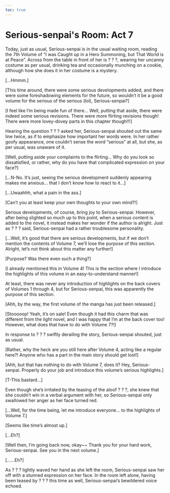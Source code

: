 ```yaml
---
toc: true
---
```


# Serious-senpai's Room: Act 7

Today, just as usual, Serious-senpai is in the usual waiting room, reading the
7th Volume of “I was Caught up in a Hero Summoning, but That World is at Peace”.
Across from the table in front of her is ? ? ?, wearing her uncanny costume as
per usual, drinking tea and occasionally munching on a cookie, although how she
does it in her costume is a mystery.

[...Hmmm.]

[This time around, there were some serious developments added, and there were
some foreshadowing elements for the future, so wouldn’t it be a good volume for
the serious of the serious (lol), Serious-senpai?]

[I feel like I’m being made fun of there... Well, putting that aside, there were
indeed some serious revisions. There were more flirting revisions though! There
were more lovey-dovey parts in this chapter though!!!]

Hearing the question ? ? ? asked her, Serious-senpai shouted out the same line
twice, as if to emphasize how important her words were. In her rather goofy
appearance, one couldn’t sense the word “serious” at all, but she, as per usual,
was unaware of it.

[Well, putting aside your complaints to the flirting... Why do you look so
dissatisfied, or rather, why do you have that complicated expression on your
face?]

[...N-No. It’s just, seeing the serious development suddenly appearing makes me
anxious... that I don’t know how to react to it...]

[...Uwaahhh, what a pain in the ass.]

[Can’t you at least keep your own thoughts to your own mind?!]

Serious developments, of course, bring joy to Serious-senpai. However, after
being slighted so much up to this point, when a serious content is added to the
novel, it instead makes her wonder if the author is alright. Just as ? ? ? said,
Serious-senpai had a rather troublesome personality.

[...Well, it’s good that there are serious developments, but if we don’t mention
the contents of Volume 7, we’ll lose the purpose of this section. Alright, let’s
not think about this matter any further!]

[Purpose? Was there even such a thing?]

[I already mentioned this in Volume 4! This is the section where I introduce the
highlights of this volume in an easy-to-understand manner!]

At least, there was never any introduction of highlights on the back covers of
Volumes 1 through 4, but for Serious-senpai, this was apparently the purpose of
this section.

[Ahh, by the way, the first volume of the manga has just been released.]

[Stooooop! Yeah, it’s on sale! Even though it had this charm that was different
from the light novel, and I was happy that I’m at the back cover too! However,
what does that have to do with Volume 7?!]

In response to ? ? ? swiftly derailing the story, Serious-senpai shouted, just
as usual.

[Rather, why the heck are you still here after Volume 4, acting like a regular
here?! Anyone who has a part in the main story should get lost!]

[Ahh, but that has nothing to do with Volume 7, does it? Hey, Serious-senpai.
Properly do your job and introduce this volume’s serious highlights.]

[T-This bastard...]

Even though she’s irritated by the teasing of the aloof ? ? ?, she knew that she
couldn’t win in a verbal argument with her, so Serious-senpai only swallowed her
anger as her face turned red.

[...Well, for the time being, let me introduce everyone... to the highlights of
Volume 7.]

[Seems like time’s almost up.]

[...Eh?]

[Well then, I’m going back now, okay\~\~ Thank you for your hard work,
Serious-senpai. See you in the next volume.]

[......Eh?]

As ? ? ? lightly waved her hand as she left the room, Serious-senpai saw her off
with a stunned expression on her face. In the room left alone, having been
teased by ? ? ? this time as well, Serious-senpai’s bewildered voice echoed.

